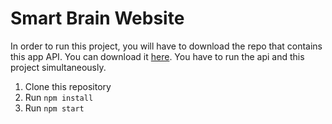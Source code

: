 # Smart Brain Website

In order to run this project, you will have to download the repo that contains this app API. You can download it [here](https://github.com/edilsonmatola/smart-brain-api). You have to run the api and this project simultaneously.

1. Clone this repository
2. Run `npm install`
3. Run `npm start`
